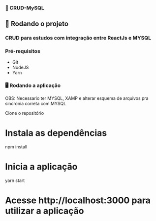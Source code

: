 ### 🚩 CRUD-MySQL

## 🚀 Rodando o projeto
### CRUD para estudos com integração entre ReactJs e MYSQL

### Pré-requisitos

- Git
- NodeJS
- Yarn

### 🖥 Rodando a aplicação

OBS: Necessario ter MYSQL, XAMP e alterar esquema de arquivos pra sincronia correta com MYSQL

Clone o repositório

# Instala as dependências
npm install

# Inicia a aplicação
yarn start

# Acesse http://localhost:3000 para utilizar a aplicação

```
